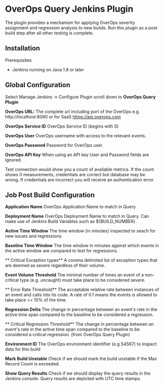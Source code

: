 # OverOps Query Jenkins Plugin

The plugin provides a mechanism for applying OverOps severity assignment and regression analysis to new builds.  Run this plugin as a post build step after all other testing is complete.     


## Installation
  Prerequisites

  * Jenkins running on Java 1.8 or later
  


## Global Configuration

  Select Manage Jenkins -> Configure Plugin 
  scroll down to **OverOps Query Plugin**
  
  **OverOps URL:**  The complete url including port of the OverOps e.g. http://localhost:8080 or for SaaS  https://api.overops.com
  
  **OverOps Service ID**  OverOps Service ID (begins with S)
  
  **OverOps User**  OverOps username with access to the relevant events.
  
  **OverOps Password**  Password for OverOps user.
  
  **OverOps API Key**  When using an API key User and Password fields are ignored.
  
Test connection would show you a count of available metrics.  If the count shows 0 measurements, credentials are correct but    database may be wrong.  If credentials are incorrect you will receive an authentication error.
  

## Job Post Build Configuration
  **Application Name**  OverOps Application Name to match in Query
  
  **Deployment Name**   OverOps Deployment Name to match in Query.  Can make use of Jenkins Build Variables such as ${BUILD_NUMBER}.

  **Active Time Window** The time window (in minutes) inspected to seach for new issues and regressions.
  
  **Baseline Time Window** The time window in minutes against which events in the active window are compared to test for regressions.
  
  **	Critical Exception types** A comma delimited list of exception types that are deemed as severe regardless of their volume. 
  
  **Event Volume Threshold**  The minimal number of times an event of a non-critical type (e.g. uncaught) must take place to be considered severe.
  
  **	Error Rate Threshold** The acceptable relative rate between instances of an event and calls into its code. A rate of 0.1 means the events is allowed to take place <= 10% of the time.
  
  **Regression Delta**  The change in percentage between an event's rate in the active time span compared to the baseline to be considered a regression.
  
  **	Critical Regression Threshold** The change in percentage between an event's rate in the active time span compared to the baseline to be considered a critical regression.
(from OverOps Query Plugin)
  
  **Environment ID** The OverOps environment identifier (e.g S4567) to inspect data for this build
  

  **Mark Build Unstable**  Check if we should mark the build unstable if the Max Record Count is exceeded.  

  **Show Query Results**  Check if we should display the query results in the Jenkins console.  Query results are depicted with UTC time stamps.
